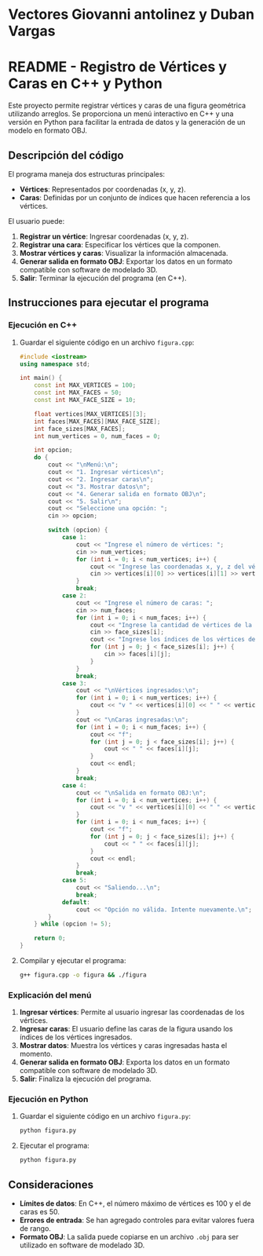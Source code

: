 # Vectores Giovanni antolinez y Duban Vargas
# README - Registro de Vértices y Caras en C++ y Python

Este proyecto permite registrar vértices y caras de una figura geométrica utilizando arreglos. Se proporciona un menú interactivo en C++ y una versión en Python para facilitar la entrada de datos y la generación de un modelo en formato OBJ.

## Descripción del código

El programa maneja dos estructuras principales:
- **Vértices**: Representados por coordenadas (x, y, z).
- **Caras**: Definidas por un conjunto de índices que hacen referencia a los vértices.

El usuario puede:
1. **Registrar un vértice**: Ingresar coordenadas (x, y, z).
2. **Registrar una cara**: Especificar los vértices que la componen.
3. **Mostrar vértices y caras**: Visualizar la información almacenada.
4. **Generar salida en formato OBJ**: Exportar los datos en un formato compatible con software de modelado 3D.
5. **Salir**: Terminar la ejecución del programa (en C++).

## Instrucciones para ejecutar el programa

### Ejecución en C++

1. Guardar el siguiente código en un archivo `figura.cpp`:
   ```cpp
   #include <iostream>
   using namespace std;

   int main() {
       const int MAX_VERTICES = 100;
       const int MAX_FACES = 50;
       const int MAX_FACE_SIZE = 10;

       float vertices[MAX_VERTICES][3];
       int faces[MAX_FACES][MAX_FACE_SIZE];
       int face_sizes[MAX_FACES];
       int num_vertices = 0, num_faces = 0;

       int opcion;
       do {
           cout << "\nMenú:\n";
           cout << "1. Ingresar vértices\n";
           cout << "2. Ingresar caras\n";
           cout << "3. Mostrar datos\n";
           cout << "4. Generar salida en formato OBJ\n";
           cout << "5. Salir\n";
           cout << "Seleccione una opción: ";
           cin >> opcion;

           switch (opcion) {
               case 1:
                   cout << "Ingrese el número de vértices: ";
                   cin >> num_vertices;
                   for (int i = 0; i < num_vertices; i++) {
                       cout << "Ingrese las coordenadas x, y, z del vértice " << (i + 1) << ": ";
                       cin >> vertices[i][0] >> vertices[i][1] >> vertices[i][2];
                   }
                   break;
               case 2:
                   cout << "Ingrese el número de caras: ";
                   cin >> num_faces;
                   for (int i = 0; i < num_faces; i++) {
                       cout << "Ingrese la cantidad de vértices de la cara " << (i + 1) << ": ";
                       cin >> face_sizes[i];
                       cout << "Ingrese los índices de los vértices de la cara: ";
                       for (int j = 0; j < face_sizes[i]; j++) {
                           cin >> faces[i][j];
                       }
                   }
                   break;
               case 3:
                   cout << "\nVértices ingresados:\n";
                   for (int i = 0; i < num_vertices; i++) {
                       cout << "v " << vertices[i][0] << " " << vertices[i][1] << " " << vertices[i][2] << endl;
                   }
                   cout << "\nCaras ingresadas:\n";
                   for (int i = 0; i < num_faces; i++) {
                       cout << "f";
                       for (int j = 0; j < face_sizes[i]; j++) {
                           cout << " " << faces[i][j];
                       }
                       cout << endl;
                   }
                   break;
               case 4:
                   cout << "\nSalida en formato OBJ:\n";
                   for (int i = 0; i < num_vertices; i++) {
                       cout << "v " << vertices[i][0] << " " << vertices[i][1] << " " << vertices[i][2] << endl;
                   }
                   for (int i = 0; i < num_faces; i++) {
                       cout << "f";
                       for (int j = 0; j < face_sizes[i]; j++) {
                           cout << " " << faces[i][j];
                       }
                       cout << endl;
                   }
                   break;
               case 5:
                   cout << "Saliendo...\n";
                   break;
               default:
                   cout << "Opción no válida. Intente nuevamente.\n";
           }
       } while (opcion != 5);

       return 0;
   }
   ```

2. Compilar y ejecutar el programa:
   ```sh
   g++ figura.cpp -o figura && ./figura
   ```

### Explicación del menú

1. **Ingresar vértices**: Permite al usuario ingresar las coordenadas de los vértices.
2. **Ingresar caras**: El usuario define las caras de la figura usando los índices de los vértices ingresados.
3. **Mostrar datos**: Muestra los vértices y caras ingresadas hasta el momento.
4. **Generar salida en formato OBJ**: Exporta los datos en un formato compatible con software de modelado 3D.
5. **Salir**: Finaliza la ejecución del programa.

### Ejecución en Python

1. Guardar el siguiente código en un archivo `figura.py`:
   ```python
   python figura.py
   ```

2. Ejecutar el programa:
   ```sh
   python figura.py
   ```

## Consideraciones

- **Límites de datos**: En C++, el número máximo de vértices es 100 y el de caras es 50.
- **Errores de entrada**: Se han agregado controles para evitar valores fuera de rango.
- **Formato OBJ**: La salida puede copiarse en un archivo `.obj` para ser utilizado en software de modelado 3D.


